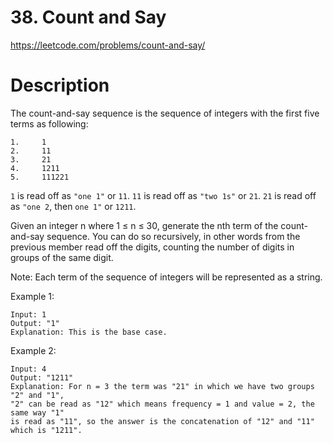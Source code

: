 # 38. Count and Say

https://leetcode.com/problems/count-and-say/

# Description

The count-and-say sequence is the sequence of integers with the first five terms as following:
```
1.     1
2.     11
3.     21
4.     1211
5.     111221
```
`1` is read off as `"one 1"` or `11`.
`11` is read off as `"two 1s"` or `21`.
`21` is read off as `"one 2`, then `one 1"` or `1211`.

Given an integer n where 1 ≤ n ≤ 30, generate the nth term of the count-and-say sequence. 
You can do so recursively, in other words from the previous member read off the digits, 
counting the number of digits in groups of the same digit.

Note: Each term of the sequence of integers will be represented as a string.

Example 1:
```
Input: 1
Output: "1"
Explanation: This is the base case.
```

Example 2:
```
Input: 4
Output: "1211"
Explanation: For n = 3 the term was "21" in which we have two groups "2" and "1", 
"2" can be read as "12" which means frequency = 1 and value = 2, the same way "1" 
is read as "11", so the answer is the concatenation of "12" and "11" which is "1211".
```
